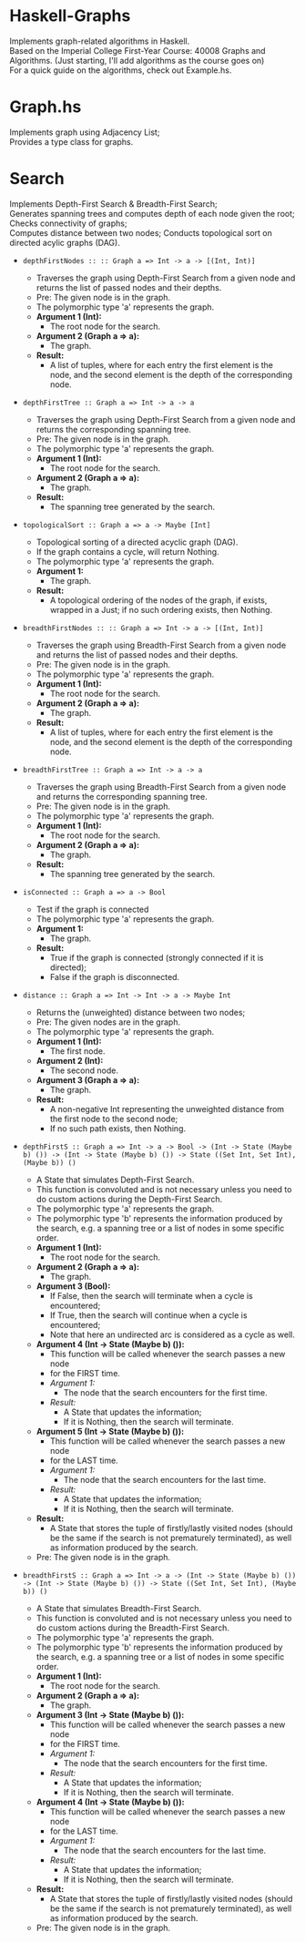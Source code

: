 # Haskell-Graphs
Implements graph-related algorithms in Haskell.  
Based on the Imperial College First-Year Course: 40008 Graphs and Algorithms. 
(Just starting, I'll add algorithms as the course goes on)  
For a quick guide on the algorithms, check out Example.hs.  

# Graph.hs
Implements graph using Adjacency List;  
Provides a type class for graphs.  

# Search
Implements Depth-First Search & Breadth-First Search;  
Generates spanning trees and computes depth of each node given the root;  
Checks connectivity of graphs;  
Computes distance between two nodes;
Conducts topological sort on directed acylic graphs (DAG).  

* `depthFirstNodes :: :: Graph a => Int -> a -> [(Int, Int)]`  
  * Traverses the graph using Depth-First Search from a given node and returns the list of passed nodes and their depths.  
  * Pre: The given node is in the graph.  
  * The polymorphic type 'a' represents the graph.  
  * **Argument 1 (Int):**  
    * The root node for the search.  
  * **Argument 2 (Graph a => a):**  
    * The graph.  
  * **Result:**  
    * A list of tuples, where for each entry the first element is the node, and the second element is the depth of the corresponding node.  

* `depthFirstTree :: Graph a => Int -> a -> a`  
  * Traverses the graph using Depth-First Search from a given node and returns the corresponding spanning tree.  
  * Pre: The given node is in the graph.  
  * The polymorphic type 'a' represents the graph.  
  * **Argument 1 (Int):**  
    * The root node for the search.  
  * **Argument 2 (Graph a => a):**  
    * The graph.  
  * **Result:**  
    * The spanning tree generated by the search.  

* `topologicalSort :: Graph a => a -> Maybe [Int]`  
  * Topological sorting of a directed acyclic graph (DAG).  
  * If the graph contains a cycle, will return Nothing.  
  * The polymorphic type 'a' represents the graph.  
  * **Argument 1:**  
    * The graph.  
  * **Result:**  
    * A topological ordering of the nodes of the graph, if exists, wrapped in a Just; if no such ordering exists, then Nothing.  

* `breadthFirstNodes :: :: Graph a => Int -> a -> [(Int, Int)]`  
  * Traverses the graph using Breadth-First Search from a given node and returns the list of passed nodes and their depths.  
  * Pre: The given node is in the graph.  
  * The polymorphic type 'a' represents the graph.  
  * **Argument 1 (Int):**  
    * The root node for the search.  
  * **Argument 2 (Graph a => a):**  
    * The graph.  
  * **Result:**  
    * A list of tuples, where for each entry the first element is the node, and the second element is the depth of the corresponding node.  

* `breadthFirstTree :: Graph a => Int -> a -> a`  
  * Traverses the graph using Breadth-First Search from a given node and returns the corresponding spanning tree.  
  * Pre: The given node is in the graph.  
  * The polymorphic type 'a' represents the graph.  
  * **Argument 1 (Int):**  
    * The root node for the search.  
  * **Argument 2 (Graph a => a):**  
    * The graph.  
  * **Result:**  
    * The spanning tree generated by the search.  

* `isConnected :: Graph a => a -> Bool`  
  * Test if the graph is connected  
  * The polymorphic type 'a' represents the graph.  
  * **Argument 1:**
    * The graph.   
  * **Result:**  
    * True if the graph is connected (strongly connected if it is directed);
    * False if the graph is disconnected.  

* `distance :: Graph a => Int -> Int -> a -> Maybe Int`  
  * Returns the (unweighted) distance between two nodes;  
  * Pre: The given nodes are in the graph.  
  * The polymorphic type 'a' represents the graph.  
  * **Argument 1 (Int):**
    * The first node.  
  * **Argument 2 (Int):**
    * The second node.  
  * **Argument 3 (Graph a => a):**
    * The graph.   
  * **Result:**  
    * A non-negative Int representing the unweighted distance from the first node to the second node;  
    * If no such path exists, then Nothing.  

* `depthFirstS :: Graph a => Int -> a -> Bool -> (Int -> State (Maybe b) ()) -> (Int -> State (Maybe b) ()) -> State ((Set Int, Set Int), (Maybe b)) ()`  
  * A State that simulates Depth-First Search.  
  * This function is convoluted and is not necessary unless you need to do custom actions during the Depth-First Search.  
  * The polymorphic type 'a' represents the graph.  
  * The polymorphic type 'b' represents the information produced by the search, e.g. a spanning tree or a list of nodes in some specific order.  
  * **Argument 1 (Int):**  
    * The root node for the search.  
  * **Argument 2 (Graph a => a):**  
    * The graph.  
  * **Argument 3 (Bool):**  
    * If False, then the search will terminate when a cycle is encountered;  
    * If True, then the search will continue when a cycle is encountered;  
    * Note that here an undirected arc is considered as a cycle as well.  
  * **Argument 4 (Int -> State (Maybe b) ()):**  
    * This function will be called whenever the search passes a new node  
    * for the FIRST time.  
    * *Argument 1:*  
      * The node that the search encounters for the first time.  
    * *Result:*  
      * A State that updates the information;  
      * If it is Nothing, then the search will terminate.  
  * **Argument 5 (Int -> State (Maybe b) ()):**  
    * This function will be called whenever the search passes a new node  
    * for the LAST time.  
    * *Argument 1:*  
      * The node that the search encounters for the last time.  
    * *Result:*  
      * A State that updates the information;  
      * If it is Nothing, then the search will terminate.  
  * **Result:**  
    * A State that stores the tuple of firstly/lastly visited nodes (should be the same if the search is not prematurely terminated), as well as information produced by the search.  
  * Pre: The given node is in the graph.  

* `breadthFirstS :: Graph a => Int -> a -> (Int -> State (Maybe b) ()) -> (Int -> State (Maybe b) ()) -> State ((Set Int, Set Int), (Maybe b)) ()`  
  * A State that simulates Breadth-First Search.  
  * This function is convoluted and is not necessary unless you need to do custom actions during the Breadth-First Search.  
  * The polymorphic type 'a' represents the graph.  
  * The polymorphic type 'b' represents the information produced by the search, e.g. a spanning tree or a list of nodes in some specific order.  
  * **Argument 1 (Int):**  
    * The root node for the search.  
  * **Argument 2 (Graph a => a):**  
    * The graph.  
  * **Argument 3 (Int -> State (Maybe b) ()):**  
    * This function will be called whenever the search passes a new node  
    * for the FIRST time.  
    * *Argument 1:*  
      * The node that the search encounters for the first time.  
    * *Result:*  
      * A State that updates the information;  
      * If it is Nothing, then the search will terminate.  
  * **Argument 4 (Int -> State (Maybe b) ()):**  
    * This function will be called whenever the search passes a new node  
    * for the LAST time.  
    * *Argument 1:*  
      * The node that the search encounters for the last time.  
    * *Result:*  
      * A State that updates the information;  
      * If it is Nothing, then the search will terminate.  
  * **Result:**  
    * A State that stores the tuple of firstly/lastly visited nodes (should be the same if the search is not prematurely terminated), as well as information produced by the search.  
  * Pre: The given node is in the graph.  
